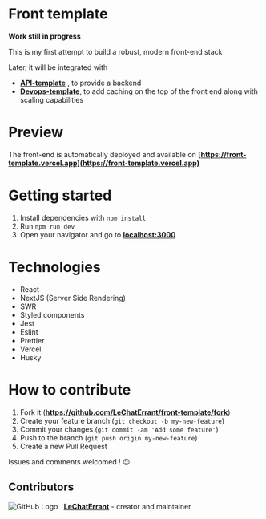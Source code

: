 # Front template

**Work still in progress**

This is my first attempt to build a robust, modern front-end stack

Later, it will be integrated with

- **[API-template](https://github.com/LeChatErrant/API-template)** , to provide a backend
- **[Devops-template](https://github.com/LeChatErrant/devops-template)**, to add caching on the top of the front end
  along with scaling capabilities

# Preview

The front-end is automatically deployed and available
on **[https://front-template.vercel.app](https://front-template.vercel.app)**

# Getting started

1. Install dependencies with `npm install`
2. Run `npm run dev`
3. Open your navigator and go to **[localhost:3000](http://localhost:3000)**

# Technologies

- React
- NextJS (Server Side Rendering)
- SWR
- Styled components
- Jest
- Eslint
- Prettier
- Vercel
- Husky

# How to contribute

1. Fork it (**<https://github.com/LeChatErrant/front-template/fork>**)
2. Create your feature branch (`git checkout -b my-new-feature`)
3. Commit your changes (`git commit -am 'Add some feature'`)
4. Push to the branch (`git push origin my-new-feature`)
5. Create a new Pull Request

Issues and comments welcomed ! :wink:

## Contributors

![GitHub Logo](https://github.com/LeChatErrant.png?size=30) &nbsp; **[LeChatErrant](https://github.com/LeChatErrant)** -
creator and maintainer

